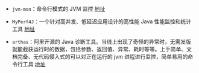 - `jvm-mon`：命令行模式的 JVM 监控 [地址](https://github.com/ajermakovics/jvm-mon)

- `MyPerf4J`：一个针对高并发、低延迟应用设计的高性能 Java 性能监控和统计工具 [地址](https://github.com/LinShunKang/MyPerf4J)

- `arthas`：阿里开源的 Java 诊断工具。当线上出现了奇怪的异常时，无需发版就能截获运行时的数据，包括参数、返回值、异常、耗时等等。上手简单、文档完备、无代码侵入式的可以对正在运行的 jvm 进程进行监控，简单易用的命令行工具 [地址](https://github.com/alibaba/arthas)
